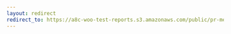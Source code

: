 ```yaml
---
layout: redirect
redirect_to: https://a8c-woo-test-reports.s3.amazonaws.com/public/pr-merge/44691/e2e/index.html
---
```

